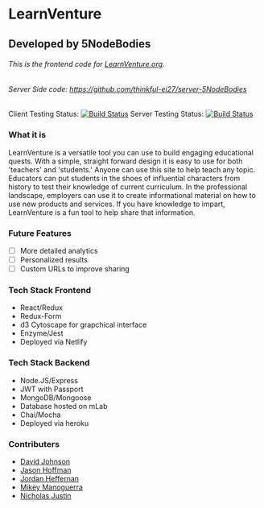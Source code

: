 # LearnVenture
## Developed by 5NodeBodies

###### This is the frontend code for [LearnVenture.org](www.learnventure.org). 

###### Server Side code: https://github.com/thinkful-ei27/server-5NodeBodies

Client Testing Status: [![Build Status](https://travis-ci.org/thinkful-ei27/client-5NodeBodies.svg?branch=master)](https://travis-ci.org/thinkful-ei27/client-5NodeBodies)
Server Testing Status: [![Build Status](https://travis-ci.org/thinkful-ei27/server-5NodeBodies.svg?branch=master)](https://travis-ci.org/thinkful-ei27/server-5NodeBodies)

### What it is

LearnVenture is a versatile tool you can use to build engaging educational quests. With a simple, straight forward design it is easy to use for both 'teachers' and 'students.'
Anyone can use this site to help teach any topic. Educators can put students in the shoes of influential characters from history to test their knowledge of current curriculum.
In the professional landscape, employers can use it to create informational material on how to use new products and services. If you have knowledge to impart, LearnVenture is a
fun tool to help share that information.

### Future Features
- [ ] More detailed analytics
- [ ] Personalized results
- [ ] Custom URLs to improve sharing

### Tech Stack Frontend
- React/Redux
- Redux-Form
- d3 Cytoscape for grapchical interface
- Enzyme/Jest
- Deployed via Netlify

### Tech Stack Backend
- Node.JS/Express
- JWT with Passport
- MongoDB/Mongoose
- Database hosted on mLab
- Chai/Mocha
- Deployed via heroku

### Contributers
- [David Johnson](https://github.com/Clack321)
- [Jason Hoffman](https://github.com/publikwerker)
- [Jordan Heffernan](https://github.com/JordoHeffernan)
- [Mikey Manoguerra](https://github.com/MikeyManoguerra)
- [Nicholas Justin](https://github.com/NicknotJ)